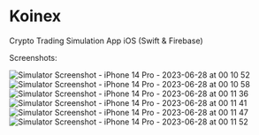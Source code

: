 # Koinex
Crypto Trading Simulation App iOS (Swift &amp; Firebase)

Screenshots:

![Simulator Screenshot - iPhone 14 Pro - 2023-06-28 at 00 10 52](https://github.com/JasmanArora/Koinex/assets/31466247/5ef8bf42-369d-49e0-bf18-a97f1264bd26)
![Simulator Screenshot - iPhone 14 Pro - 2023-06-28 at 00 10 58](https://github.com/JasmanArora/Koinex/assets/31466247/0cf6a0f2-1185-477d-90ea-44abb84d7649)
![Simulator Screenshot - iPhone 14 Pro - 2023-06-28 at 00 11 36](https://github.com/JasmanArora/Koinex/assets/31466247/14bb48aa-2952-4ab6-a493-468e2176d44c)
![Simulator Screenshot - iPhone 14 Pro - 2023-06-28 at 00 11 41](https://github.com/JasmanArora/Koinex/assets/31466247/aa4d4be4-4a63-479c-b276-2a2889a91f35)
![Simulator Screenshot - iPhone 14 Pro - 2023-06-28 at 00 11 47](https://github.com/JasmanArora/Koinex/assets/31466247/730a977d-5a15-425c-91f1-f62c96f6b8c7)
![Simulator Screenshot - iPhone 14 Pro - 2023-06-28 at 00 11 52](https://github.com/JasmanArora/Koinex/assets/31466247/f9bfffc4-6468-4562-bd88-be057aa86276)
